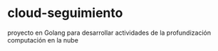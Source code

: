# cloud-seguimiento
proyecto en Golang para desarrollar actividades de la profundización computación en la nube

